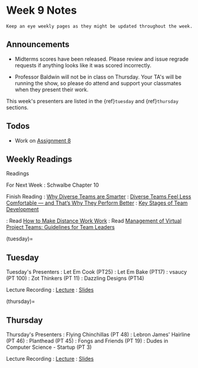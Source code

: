 
# Week 9 Notes

```{note}
Keep an eye weekly pages as they might be updated throughout the week.
```
## Announcements

* Midterms scores have been released. Please review and issue regrade requests if anything looks like it was scored incorrectly.

* Professor Baldwin will not be in class on Thursday. Your TA's will be running the show, so please do attend and support your classmates when they present their work. 

This week's presenters are listed in the {ref}`tuesday` and {ref}`thursday` sections.

## Todos

* Work on [Assignment 8](a8.md) 

## Weekly Readings

Readings

For Next Week
: Schwalbe Chapter 10


Finish Reading
: <a href="https://canvas.eee.uci.edu/courses/49168/files/folder/Readings?preview=20584733">Why Diverse Teams are Smarter</a> 
: <a href="https://canvas.eee.uci.edu/courses/49168/files/folder/Readings?preview=20584732">Diverse Teams Feel Less Comfortable — and That’s Why They Perform Better</a> 
: <a href="https://canvas.eee.uci.edu/courses/49168/files/folder/Readings?preview=20584734">Key Stages of Team Development</a> 

: Read <a href="../resources/Olson and Olson How to make distance work work.pdf">How to Make Distance Work Work</a>
: Read <a href="../resources/Beranek et al. Management of Virtual Project Teams_ Guidelines for Team Leaders.pdf">Management of Virtual Project Teams: Guidelines for Team Leaders</a> 

(tuesday)=
## Tuesday

Tuesday's Presenters
: Let Em Cook (PT25)
: Let Em Bake (PT17)
: vsaucy (PT 100)
: Zot Thinkers (PT 11)
: Dazzling Designs (PT14)


Lecture Recording
: [Lecture]()
: [Slides](https://docs.google.com/presentation/d/1vkODqMAMOuSOyoj2V-_k4468zwjYx-XYfnt8doEIGXY/edit?usp=sharing)


(thursday)=
## Thursday

Thursday's Presenters
: Flying Chinchillas (PT 48)
: Lebron James' Hairline (PT 46)
: Planthead (PT 45)
: Fongs and Friends (PT 19)
: Dudes in Computer Science - Startup (PT 3)

Lecture Recording
: [Lecture]()
: [Slides]()
